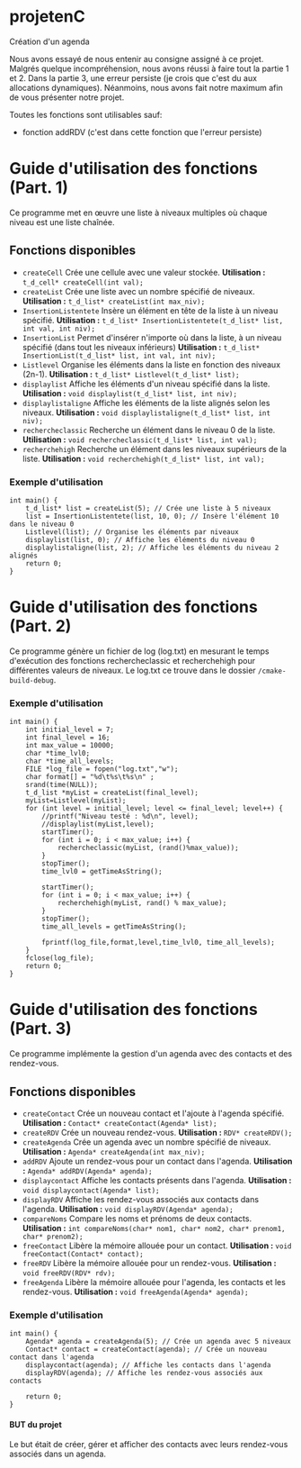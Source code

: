 # projetenC
 Création d'un agenda

Nous avons essayé de nous entenir au consigne assigné à ce projet.
Malgrés quelque incompréhension, nous avons réussi à faire tout la partie 1 et 2.
Dans la partie 3, une erreur persiste (je crois que c'est du aux allocations dynamiques).
Néanmoins, nous avons fait notre maximum afin de vous présenter notre projet.

Toutes les fonctions sont utilisables sauf:
- fonction addRDV (c'est dans cette fonction que l'erreur persiste)

# Guide d'utilisation des fonctions (Part. 1)
Ce programme met en œuvre une liste à niveaux multiples où chaque niveau est une liste chaînée.

## Fonctions disponibles
- `createCell`
 Crée une cellule avec une valeur stockée.
 **Utilisation :**
 ```t_d_cell* createCell(int val);```
- `createList`
 Crée une liste avec un nombre spécifié de niveaux.
 **Utilisation :**
 ```t_d_list* createList(int max_niv);```
- `InsertionListentete`
 Insère un élément en tête de la liste à un niveau spécifié.
 **Utilisation :**
 ```t_d_list* InsertionListentete(t_d_list* list, int val, int niv);```
- `InsertionList`
 Permet d'insérer n'importe où dans la liste, à un niveau spécifié (dans tout les niveaux inférieurs)
 **Utilisation :**
 ```t_d_list* InsertionList(t_d_list* list, int val, int niv);```
- `Listlevel`
 Organise les éléments dans la liste en fonction des niveaux (2n-1).
 **Utilisation :**
 ```t_d_list* Listlevel(t_d_list* list);```
- `displaylist`
 Affiche les éléments d'un niveau spécifié dans la liste.
 **Utilisation :**
 ```void displaylist(t_d_list* list, int niv);```
- `displaylistaligne`
 Affiche les éléments de la liste alignés selon les niveaux.
 **Utilisation :**
 ```void displaylistaligne(t_d_list* list, int niv);```
- `rechercheclassic`
 Recherche un élément dans le niveau 0 de la liste.
 **Utilisation :**
 ```void rechercheclassic(t_d_list* list, int val);```
- `recherchehigh`
 Recherche un élément dans les niveaux supérieurs de la liste.
 **Utilisation :**
 ```void recherchehigh(t_d_list* list, int val);```

### Exemple d'utilisation
```
int main() {
    t_d_list* list = createList(5); // Crée une liste à 5 niveaux
    list = InsertionListentete(list, 10, 0); // Insère l'élément 10 dans le niveau 0
    Listlevel(list); // Organise les éléments par niveaux
    displaylist(list, 0); // Affiche les éléments du niveau 0
    displaylistaligne(list, 2); // Affiche les éléments du niveau 2 alignés
    return 0;
}
```
# Guide d'utilisation des fonctions (Part. 2)
Ce programme génère un fichier de log (log.txt) en mesurant le temps d'exécution des fonctions rechercheclassic et recherchehigh pour différentes valeurs de niveaux.
Le log.txt ce trouve dans le dossier ```/cmake-build-debug```.
### Exemple d'utilisation
```
int main() {
    int initial_level = 7;
    int final_level = 16;
    int max_value = 10000;
    char *time_lvl0;
    char *time_all_levels;
    FILE *log_file = fopen("log.txt","w");
    char format[] = "%d\t%s\t%s\n" ;
    srand(time(NULL));
    t_d_list *myList = createList(final_level);
    myList=Listlevel(myList);
    for (int level = initial_level; level <= final_level; level++) {
        //printf("Niveau testé : %d\n", level);
        //displaylist(myList,level);
        startTimer();
        for (int i = 0; i < max_value; i++) {
            rechercheclassic(myList, (rand()%max_value));
        }
        stopTimer();
        time_lvl0 = getTimeAsString();

        startTimer();
        for (int i = 0; i < max_value; i++) {
            recherchehigh(myList, rand() % max_value);
        }
        stopTimer();
        time_all_levels = getTimeAsString();

        fprintf(log_file,format,level,time_lvl0, time_all_levels);
    }
    fclose(log_file);
    return 0;
}
```
# Guide d'utilisation des fonctions (Part. 3)
Ce programme implémente la gestion d'un agenda avec des contacts et des rendez-vous.

## Fonctions disponibles
- `createContact`
 Crée un nouveau contact et l'ajoute à l'agenda spécifié.
 **Utilisation :**
 ```Contact* createContact(Agenda* list);```
- `createRDV`
 Crée un nouveau rendez-vous.
 **Utilisation :**
 ```RDV* createRDV();```
- `createAgenda`
 Crée un agenda avec un nombre spécifié de niveaux.
 **Utilisation :**
 ```Agenda* createAgenda(int max_niv);```
- `addRDV`
 Ajoute un rendez-vous pour un contact dans l'agenda.
 **Utilisation :**
 ```Agenda* addRDV(Agenda* agenda);```
- `displaycontact`
 Affiche les contacts présents dans l'agenda.
 **Utilisation :**
 ```void displaycontact(Agenda* list);```
- `displayRDV`
 Affiche les rendez-vous associés aux contacts dans l'agenda.
 **Utilisation :**
 ```void displayRDV(Agenda* agenda);```
- `compareNoms`
 Compare les noms et prénoms de deux contacts.
 **Utilisation :**
 ```int compareNoms(char* nom1, char* nom2, char* prenom1, char* prenom2);```
- `freeContact`
 Libère la mémoire allouée pour un contact.
 **Utilisation :**
 ```void freeContact(Contact* contact);```
- `freeRDV`
 Libère la mémoire allouée pour un rendez-vous.
 **Utilisation :**
 ```void freeRDV(RDV* rdv);```
- `freeAgenda`
 Libère la mémoire allouée pour l'agenda, les contacts et les rendez-vous.
 **Utilisation :**
 ```void freeAgenda(Agenda* agenda);```

### Exemple d'utilisation
```
int main() {
    Agenda* agenda = createAgenda(5); // Crée un agenda avec 5 niveaux
    Contact* contact = createContact(agenda); // Crée un nouveau contact dans l'agenda
    displaycontact(agenda); // Affiche les contacts dans l'agenda
    displayRDV(agenda); // Affiche les rendez-vous associés aux contacts

    return 0;
}
```
#### BUT du projet
Le but était de créer, gérer et afficher des contacts avec leurs rendez-vous associés dans un agenda.
